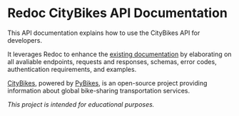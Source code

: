 # Redoc CityBikes API Documentation

This API documentation explains how to use the CityBikes API for developers. 


It leverages Redoc to enhance the 
[existing documentation](https://api.citybik.es/v2/) by elaborating 
on all avaliable endpoints, requests and responses, schemas,
error codes, authentication requirements, and examples. 


[CityBikes](https://www.citybik.es/), powered by 
[PyBikes](https://github.com/eskerda/pybikes), 
is an open-source project providing information about global 
bike-sharing transportation services. 

*This project is intended for educational purposes.*